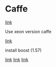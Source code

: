 # Caffe

[link](https://caffe.berkeleyvision.org/install_yum.html)

Use xeon version caffe

[link](https://github.com/BVLC/caffe/tree/intel)

install boost (1.57)

[link](https://www.ibm.com/support/knowledgecenter/en/SSWTQQ_1.0.0/com.ibm.swg.ba.cognos.trade_analytics.1.0.0.doc/t_trd_installboost.html)
[link](https://sourceforge.net/projects/boost/files/boost/1.57.0/)
[link](https://www.gridpack.org/wiki/index.php/Building_on_RHEL)
